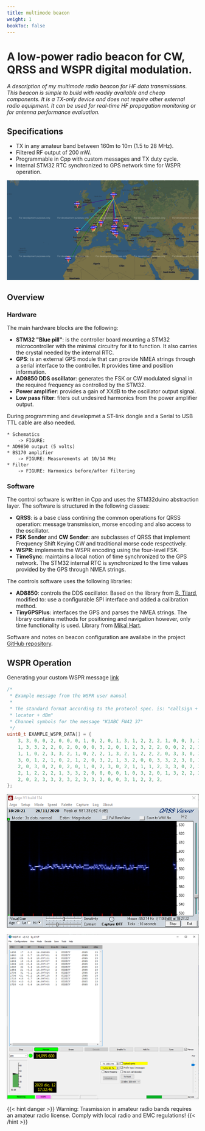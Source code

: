 ```yaml
---
title: multimode beacon
weight: 1
bookToc: false
---
```


# A low-power radio beacon for CW, QRSS and WSPR digital modulation.

*A description of my multimode radio beacon for HF data transmissions. This beacon is simple to build with readily available and cheap components. It is a TX-only device and does not require other external radio equipment. It can be used for real-time HF propagation monitoring or for antenna performance evaluation.*

## Specifications
* TX in any amateur band between 160m to 10m (1.5 to 28 MHz).
* Filtered RF output of 200 mW.
* Programmable in Cpp with custom messages and TX duty cycle.
* Internal STM32 RTC synchronized to GPS network time for WSPR operation.

![Decoding the test transmission](https://raw.githubusercontent.com/jaesparza/radio-beacon/main/doc/images/contacts1.PNG)

## Overview

### Hardware 

The main hardware blocks are the following:
* **STM32 "Blue pill"**: is the controller board mounting a STM32 microcontroller with the minimal circuitry for it to function. It also carries the crystal needed by the internal RTC.
* **GPS**: is an external GPS module that can provide NMEA strings through a serial interface to the controller. It provides time and position information.
* **AD9850 DDS oscillator**: generates the FSK or CW modulated signal in the required frequency as controlled by the STM32.
* **Power amplifier**: provides a gain of XXdB to the oscillator output signal.
* **Low pass filter**: fiters out undesired harmonics from the power amplifier output.

During programming and developmet a ST-link dongle and a Serial to USB TTL cable are also needed.

```
* Schematics
    -> FIGURE:
* AD9850 output (5 volts)
* BS170 amplifier
    -> FIGURE: Measurements at 10/14 MHz
* Filter
    -> FIGURE: Harmonics before/after filtering
```
### Software

The control software is written in Cpp and uses the STM32duino abstraction layer. The software is structured in the following classes:

* **QRSS**: is a base class contining the common operations for QRSS operation: message transmission, morse encoding and also access to the oscillator.
* **FSK Sender** and **CW Sender**: are subclasses of QRSS that implement Frequency Shift Keying CW and traditional morse code respectively.
* **WSPR**: implements the WSPR encoding using the four-level FSK.
* **TimeSync**: maintains a local notion of time synchronized to the GPS network. The STM32 internal RTC is synchronized to the time values provided by the GPS through NMEA strings.

The controls software uses the following libraries:
* **AD8850**: controls the DDS oscillator. Based on the library from [R. Tilard](https://github.com/RobTillaart/AD985X), modified to: use a configurable SPI interface and added a calibration method.
* **TinyGPSPlus**: interfaces the GPS and parses the NMEA strings. The library contains methods for positioning and navigation however, only time functionality is used. Library from [Mikal Hart](https://github.com/mikalhart/TinyGPSPlus).

Software and notes on beacon configuration are availabe in the project [GitHub repository](https://github.com/jaesparza/radio-beacon).

## WSPR Operation




Generating your custom WSPR message [link](https://github.com/jaesparza/radio-beacon/tree/main/sw/beacon#configure-your-won-wspr-frame)

```C
/*
 * Example message from the WSPR user manual
 *
 * The standard format according to the protocol spec. is: "callsign + 4-digit
 * locator + dBm"
 * Channel symbols for the message "K1ABC FN42 37"
 */
uint8_t EXAMPLE_WSPR_DATA[] = {
    3, 3, 0, 0, 2, 0, 0, 0, 1, 0, 2, 0, 1, 3, 1, 2, 2, 2, 1, 0, 0, 3, 2, 3,
    1, 3, 3, 2, 2, 0, 2, 0, 0, 0, 3, 2, 0, 1, 2, 3, 2, 2, 0, 0, 2, 2, 3, 2,
    1, 1, 0, 2, 3, 3, 2, 1, 0, 2, 2, 1, 3, 2, 1, 2, 2, 2, 0, 3, 3, 0, 3, 0,
    3, 0, 1, 2, 1, 0, 2, 1, 2, 0, 3, 2, 1, 3, 2, 0, 0, 3, 3, 2, 3, 0, 3, 2,
    2, 0, 3, 0, 2, 0, 2, 0, 1, 0, 2, 3, 0, 2, 1, 1, 1, 2, 3, 3, 0, 2, 3, 1,
    2, 1, 2, 2, 2, 1, 3, 3, 2, 0, 0, 0, 0, 1, 0, 3, 2, 0, 1, 3, 2, 2, 2, 2,
    2, 0, 2, 3, 3, 2, 3, 2, 3, 3, 2, 0, 0, 3, 1, 2, 2, 2,
};
```


![Test transmission of a WSPR frame](https://raw.githubusercontent.com/jaesparza/radio-beacon/main/doc/images/WSPR.PNG)

![Decoding the test transmission](https://raw.githubusercontent.com/jaesparza/radio-beacon/main/doc/images/rxWSJT-X.PNG)



{{< hint danger >}}
Warning: Trasmission in amateur radio bands requires an amateur radio license. Comply with local radio and EMC regulations!
{{< /hint >}}
